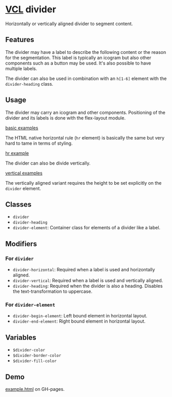 # [VCL](https://github.com/vcl/doc) divider

Horizontally or vertically aligned divider to segment content.

## Features

The divider may have a label to describe the following
content or the reason for the segmentation.
This label is typically an icogram but also other components such as 
a button may be used. It's also possible to have multiple labels.

The divider can also be used in combination with an `h[1-6]` element
with the `divider-heading` class.

## Usage

The divider may carry an icogram and other components. Positioning of the
divider and its labels is done with the flex-layout module.

[basic examples](/demo/example-basic.html)

The HTML native horizontal rule (`hr` element) is basically the same 
but very hard to tame in terms of styling. 

[hr example](/demo/example-hr.html)

The divider can also be divide vertically.

[vertical examples](/demo/example-vertical.html)

The vertically aligned variant requires the height to be set explicitly on the
`divider` element.

## Classes

- `divider`
- `divider-heading`
- `divider-element`: Container class for elements of a divider like a
label.

## Modifiers

### For `divider`

- `divider-horizontal`: Required when a label is used and horizontally
  aligned.
- `divider-vertical`: Required when a label is used and vertically
  aligned.
- `divider-heading`: Required when the divider is also a heading.
Disables the text-transformation to uppercase.

### For `divider-element`

 - `divider-begin-element`: Left bound element in horizontal layout.
 - `divider-end-element`: Right bound element in horizontal layout.

## Variables

- `$divider-color`
- `$divider-border-color`
- `$divider-fill-color`

## Demo

[example.html](/demo/example.html) on GH-pages.
